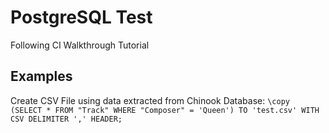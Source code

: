 # PostgreSQL Test

Following CI Walkthrough Tutorial

## Examples

Create CSV File using data extracted from Chinook Database: 
`\copy (SELECT * FROM "Track" WHERE "Composer" = 'Queen') TO 'test.csv' WITH CSV DELIMITER ',' HEADER;
`